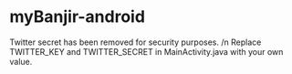 myBanjir-android
================

Twitter secret has been removed for security purposes. /n
Replace TWITTER_KEY and TWITTER_SECRET in MainActivity.java with your own value.

